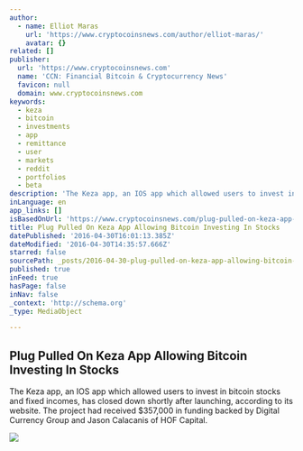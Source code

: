 ```yaml
---
author:
  - name: Elliot Maras
    url: 'https://www.cryptocoinsnews.com/author/elliot-maras/'
    avatar: {}
related: []
publisher:
  url: 'https://www.cryptocoinsnews.com'
  name: 'CCN: Financial Bitcoin & Cryptocurrency News'
  favicon: null
  domain: www.cryptocoinsnews.com
keywords:
  - keza
  - bitcoin
  - investments
  - app
  - remittance
  - user
  - markets
  - reddit
  - portfolios
  - beta
description: 'The Keza app, an IOS app which allowed users to invest in bitcoin stocks and fixed incomes, has closed down shortly after launching, according to its website. The project had received $357,000 in funding backed by Digital Currency Group and Jason Calacanis of HOF Capital.'
inLanguage: en
app_links: []
isBasedOnUrl: 'https://www.cryptocoinsnews.com/plug-pulled-on-keza-app-allowing-bitcoin-investing-in-stocks/'
title: Plug Pulled On Keza App Allowing Bitcoin Investing In Stocks
datePublished: '2016-04-30T16:01:13.385Z'
dateModified: '2016-04-30T14:35:57.666Z'
starred: false
sourcePath: _posts/2016-04-30-plug-pulled-on-keza-app-allowing-bitcoin-investing-in-stocks.md
published: true
inFeed: true
hasPage: false
inNav: false
_context: 'http://schema.org'
_type: MediaObject

---
```

<article style=""><h1>Plug Pulled On Keza App Allowing Bitcoin Investing In Stocks</h1><p>The Keza app, an IOS app which allowed users to invest in bitcoin stocks and fixed incomes, has closed down shortly after launching, according to its website. The project had received $357,000 in funding backed by Digital Currency Group and Jason Calacanis of HOF Capital.</p><img src="https://www.cryptocoinsnews.com/wp-content/uploads/2016/04/Offline-key.jpg" /></article>